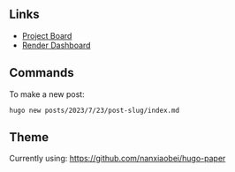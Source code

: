 ## Links

* [Project Board](https://github.com/users/zorn/projects/10/views/1)
* [Render Dashboard](https://dashboard.render.com/static/srv-ci577cdgkuvh0tjdo91g)

## Commands

To make a new post:

    hugo new posts/2023/7/23/post-slug/index.md

## Theme

Currently using: <https://github.com/nanxiaobei/hugo-paper>
